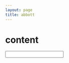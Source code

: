 ```yaml
---
layout: page
title: abbott
---
```


<script src='/public/js/wordvecs1000.js'></script>
<script src='/public/js/word2vecutils.js'></script>
<script src='/public/js/abbott.js'></script>
<script defer> 
    let input = document.getElementById('text');
    let canvas = document.getElementById('abbott');

    let abbott = new Abbott(canvas);
    input.oninput = function(e) {
        abbott.generate(input.value);
    };
    input.onpropertychange = input.oninput;
</script>

# content

<input id='text' type="text"> </input>
<canvas id='abbott'></canvas>